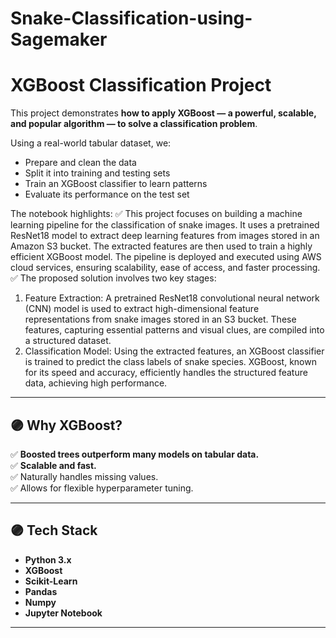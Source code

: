 # Snake-Classification-using-Sagemaker

# XGBoost Classification Project

This project demonstrates **how to apply XGBoost — a powerful, scalable, and popular algorithm — to solve a classification problem**.  

Using a real-world tabular dataset, we:
- Prepare and clean the data
- Split it into training and testing sets
- Train an XGBoost classifier to learn patterns
- Evaluate its performance on the test set

The notebook highlights:
✅ This project focuses on building a machine learning pipeline for the classification of snake images. It uses a pretrained ResNet18 model to extract deep learning features from images stored in an Amazon S3 bucket. The extracted features are then used to train a highly efficient XGBoost model. The pipeline is deployed and executed using AWS cloud services, ensuring scalability, ease of access, and faster processing.
✅ The proposed solution involves two key stages:
1.	Feature Extraction:
A pretrained ResNet18 convolutional neural network (CNN) model is used to extract high-dimensional feature representations from snake images stored in an S3 bucket. These features, capturing essential patterns and visual clues, are compiled into a structured dataset.
2.	Classification Model:
Using the extracted features, an XGBoost classifier is trained to predict the class labels of snake species. XGBoost, known for its speed and accuracy, efficiently handles the structured feature data, achieving high performance.


---

## 🟣 Why XGBoost?

✅ **Boosted trees outperform many models on tabular data.**  
✅ **Scalable and fast.**  
✅ Naturally handles missing values.  
✅ Allows for flexible hyperparameter tuning.

---

## 🟣 Tech Stack

- **Python 3.x**
- **XGBoost**
- **Scikit-Learn**
- **Pandas**
- **Numpy**
- **Jupyter Notebook**

---


